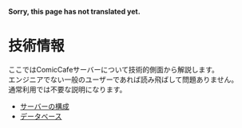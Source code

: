 **Sorry, this page has not translated yet.**

# 技術情報
ここではComicCafeサーバーについて技術的側面から解説します。  
エンジニアでない一般のユーザーであれば読み飛ばして問題ありません。  
通常利用では不要な説明になります。

- [サーバーの構成](TechnicalInformation/SystemArchitecture.mkd)
- [データベース](TechnicalInformation/Database.mkd)

